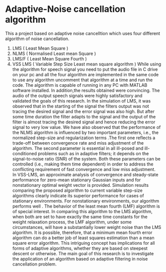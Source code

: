 # Adaptive-Noise cancellation algorithm 
This a project based on adaptive noise cancelltion which uses four different algorithm of noise cancellation.
1. LMS  ( Least Mean Square )
2. NLMS  ( Normalised Least mean Square )
3. LMS/F  ( Least Mean Square Fourth )
4. VSS LMS  ( Variable Step Size Least mean square algorithm )
While using the algorithm for speech signal you need to put the audio file in C drive on your pc and all the four algorithm are implemented in the same code to use any algorithm uncomment that algorithm at a time and run the code.
The algorithm is capable of running in any PC with MATLAB software installed. In addition,the results obtained were convincing. The audio of the output speech signals were highly satisfactory and validated the goals of this research. 
In the simulation of LMS, it was observed that in the starting of the signal the filters output was not tracing the desired signal and the error signal was also high. But after some time duration the filter adapts to the signal and the output of the filter is almost tracing the desired signal and hence reducing the error signal to very low value.
We have also observed that the performance of the NLMS algorithm is influenced by two important parameters, i.e., the normalized step-size and regularization terms .The first one reflects a trade-off between convergence rate and miss adjustment of the algorithm. The second parameter is essential in all ill-posed and ill-conditioned problems such as in adaptive filters; it depends on the signal-to-noise ratio (SNR) of the system. Both these parameters can be controlled (i.e., making them time dependent) in order to address the conflicting requirement of fast convergence and low miss adjustment. 
In VSS-LMS, an approximate analysis of convergence and steady-state performance for zero-mean stationary Gaussian inputs and for nonstationary optimal weight vector is provided. Simulation results comparing the proposed algorithm to current variable step-size algorithms clearly indicate its superior performance for cases of stationary environments. For nonstationary environments, our algorithm performs  well .
The behavior of the least mean fourth (LMF) algorithm is of special interest. In comparing this algorithm to the LMS algorithm, when both are set to have exactly the same time constants for the weight relaxation process, the LMF algorithm, under some circumstances, will have a substantially lower weight noise than the LMS algorithm. It is possible, therefore, that a minimum mean fourth error algorithm can do a better job of least squares estimation than a mean square error algorithm. This intriguing concept has implications for all forms of adaptive algorithms, whether they are based on steepest descent or otherwise.
The main goal of this research is to investigate the application of an algorithm based on adaptive filtering in noise cancellation problem. 

